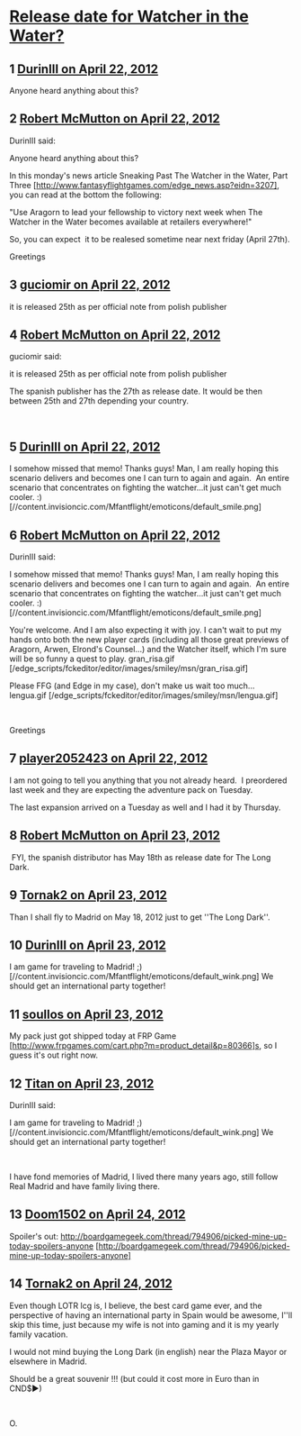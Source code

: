 # [Release date for Watcher in the Water?](https://community.fantasyflightgames.com/topic/63447-release-date-for-watcher-in-the-water/)

## 1 [DurinIII on April 22, 2012](https://community.fantasyflightgames.com/topic/63447-release-date-for-watcher-in-the-water/?do=findComment&comment=620635)

Anyone heard anything about this? 

## 2 [Robert McMutton on April 22, 2012](https://community.fantasyflightgames.com/topic/63447-release-date-for-watcher-in-the-water/?do=findComment&comment=620642)

DurinIII said:

Anyone heard anything about this? 



In this monday's news article Sneaking Past The Watcher in the Water, Part Three [http://www.fantasyflightgames.com/edge_news.asp?eidn=3207], you can read at the bottom the following:

"Use Aragorn to lead your fellowship to victory next week when The Watcher in the Water becomes available at retailers everywhere!"

So, you can expect  it to be realesed sometime near next friday (April 27th).

Greetings

## 3 [guciomir on April 22, 2012](https://community.fantasyflightgames.com/topic/63447-release-date-for-watcher-in-the-water/?do=findComment&comment=620655)

it is released 25th as per official note from polish publisher

## 4 [Robert McMutton on April 22, 2012](https://community.fantasyflightgames.com/topic/63447-release-date-for-watcher-in-the-water/?do=findComment&comment=620675)

guciomir said:

it is released 25th as per official note from polish publisher



The spanish publisher has the 27th as release date. It would be then between 25th and 27th depending your country.

 

## 5 [DurinIII on April 22, 2012](https://community.fantasyflightgames.com/topic/63447-release-date-for-watcher-in-the-water/?do=findComment&comment=620694)

I somehow missed that memo! Thanks guys! Man, I am really hoping this scenario delivers and becomes one I can turn to again and again.  An entire scenario that concentrates on fighting the watcher...it just can't get much cooler. :) [//content.invisioncic.com/Mfantflight/emoticons/default_smile.png] 

## 6 [Robert McMutton on April 22, 2012](https://community.fantasyflightgames.com/topic/63447-release-date-for-watcher-in-the-water/?do=findComment&comment=620698)

DurinIII said:

I somehow missed that memo! Thanks guys! Man, I am really hoping this scenario delivers and becomes one I can turn to again and again.  An entire scenario that concentrates on fighting the watcher...it just can't get much cooler. :) [//content.invisioncic.com/Mfantflight/emoticons/default_smile.png] 



You're welcome. And I am also expecting it with joy. I can't wait to put my hands onto both the new player cards (including all those great previews of Aragorn, Arwen, Elrond's Counsel...) and the Watcher itself, which I'm sure will be so funny a quest to play. gran_risa.gif [/edge_scripts/fckeditor/editor/images/smiley/msn/gran_risa.gif]

Please FFG (and Edge in my case), don't make us wait too much... lengua.gif [/edge_scripts/fckeditor/editor/images/smiley/msn/lengua.gif]

 

Greetings

## 7 [player2052423 on April 22, 2012](https://community.fantasyflightgames.com/topic/63447-release-date-for-watcher-in-the-water/?do=findComment&comment=620800)

I am not going to tell you anything that you not already heard.  I preordered last week and they are expecting the adventure pack on Tuesday.

The last expansion arrived on a Tuesday as well and I had it by Thursday.

## 8 [Robert McMutton on April 23, 2012](https://community.fantasyflightgames.com/topic/63447-release-date-for-watcher-in-the-water/?do=findComment&comment=620899)

 FYI, the spanish distributor has May 18th as release date for The Long Dark.

## 9 [Tornak2 on April 23, 2012](https://community.fantasyflightgames.com/topic/63447-release-date-for-watcher-in-the-water/?do=findComment&comment=621039)

Than I shall fly to Madrid on May 18, 2012 just to get ''The Long Dark''. 

## 10 [DurinIII on April 23, 2012](https://community.fantasyflightgames.com/topic/63447-release-date-for-watcher-in-the-water/?do=findComment&comment=621134)

I am game for traveling to Madrid! ;) [//content.invisioncic.com/Mfantflight/emoticons/default_wink.png] We should get an international party together! 

## 11 [soullos on April 23, 2012](https://community.fantasyflightgames.com/topic/63447-release-date-for-watcher-in-the-water/?do=findComment&comment=621167)

My pack just got shipped today at FRP Game [http://www.frpgames.com/cart.php?m=product_detail&p=80366]s, so I guess it's out right now.

## 12 [Titan on April 23, 2012](https://community.fantasyflightgames.com/topic/63447-release-date-for-watcher-in-the-water/?do=findComment&comment=621198)

DurinIII said:

I am game for traveling to Madrid! ;) [//content.invisioncic.com/Mfantflight/emoticons/default_wink.png] We should get an international party together! 




 

I have fond memories of Madrid, I lived there many years ago, still follow Real Madrid and have family living there.

## 13 [Doom1502 on April 24, 2012](https://community.fantasyflightgames.com/topic/63447-release-date-for-watcher-in-the-water/?do=findComment&comment=621309)

Spoiler's out: http://boardgamegeek.com/thread/794906/picked-mine-up-today-spoilers-anyone [http://boardgamegeek.com/thread/794906/picked-mine-up-today-spoilers-anyone]

## 14 [Tornak2 on April 24, 2012](https://community.fantasyflightgames.com/topic/63447-release-date-for-watcher-in-the-water/?do=findComment&comment=621456)

Even though LOTR lcg is, I believe, the best card game ever, and the perspective of having an international party in Spain would be awesome, I''ll skip this time, just because my wife is not into gaming and it is my yearly family vacation. 

I would not mind buying the Long Dark (in english) near the Plaza Mayor or elsewhere in Madrid.

Should be a great souvenir !!! (but could it cost more in Euro than in CND$►)

 

O.

